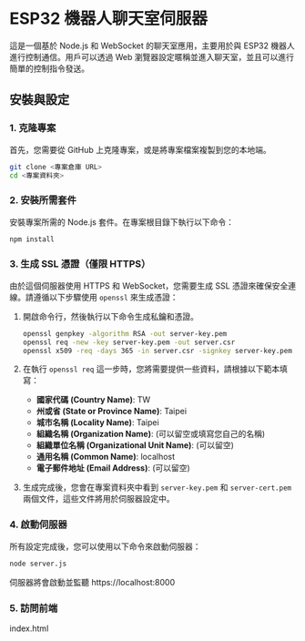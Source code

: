 # ESP32 機器人聊天室伺服器

這是一個基於 Node.js 和 WebSocket 的聊天室應用，主要用於與 ESP32 機器人進行控制通信。用戶可以透過 Web 瀏覽器設定暱稱並進入聊天室，並且可以進行簡單的控制指令發送。

## 安裝與設定

### 1. 克隆專案

首先，您需要從 GitHub 上克隆專案，或是將專案檔案複製到您的本地端。

```bash
git clone <專案倉庫 URL>
cd <專案資料夾>
```
### 2. 安裝所需套件

安裝專案所需的 Node.js 套件。在專案根目錄下執行以下命令：

```bash
npm install
```
### 3. 生成 SSL 憑證（僅限 HTTPS）

由於這個伺服器使用 HTTPS 和 WebSocket，您需要生成 SSL 憑證來確保安全連線。請遵循以下步驟使用 `openssl` 來生成憑證：

1. 開啟命令行，然後執行以下命令生成私鑰和憑證。

    ```bash
    openssl genpkey -algorithm RSA -out server-key.pem
    openssl req -new -key server-key.pem -out server.csr
    openssl x509 -req -days 365 -in server.csr -signkey server-key.pem -out server-cert.pem
    ```

2. 在執行 `openssl req` 這一步時，您將需要提供一些資料，請根據以下範本填寫：

   - **國家代碼 (Country Name)**: TW
   - **州或省 (State or Province Name)**: Taipei
   - **城市名稱 (Locality Name)**: Taipei
   - **組織名稱 (Organization Name)**: (可以留空或填寫您自己的名稱)
   - **組織單位名稱 (Organizational Unit Name)**: (可以留空)
   - **通用名稱 (Common Name)**: localhost
   - **電子郵件地址 (Email Address)**: (可以留空)

3. 生成完成後，您會在專案資料夾中看到 `server-key.pem` 和 `server-cert.pem` 兩個文件，這些文件將用於伺服器設定中。

### 4. 啟動伺服器

所有設定完成後，您可以使用以下命令來啟動伺服器：

```bash
node server.js
```
伺服器將會啟動並監聽 https://localhost:8000

### 5. 訪問前端
index.html